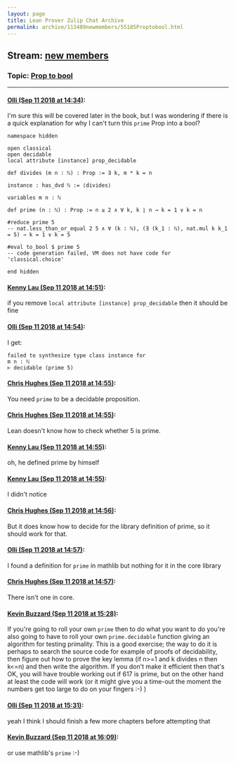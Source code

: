 ```yaml
---
layout: page
title: Lean Prover Zulip Chat Archive 
permalink: archive/113489newmembers/55185Proptobool.html
---
```


## Stream: [new members](index.html)
### Topic: [Prop to bool](55185Proptobool.html)

---

#### [Olli (Sep 11 2018 at 14:34)](https://leanprover.zulipchat.com/#narrow/stream/113489-new%20members/topic/Prop%20to%20bool/near/133728628):
I'm sure this will be covered later in the book, but I was wondering if there is a quick explanation for why I can't turn this `prime` Prop into a bool?

```lean
namespace hidden

open classical
open decidable
local attribute [instance] prop_decidable

def divides (m n : ℕ) : Prop := ∃ k, m * k = n

instance : has_dvd ℕ := ⟨divides⟩

variables m n : ℕ

def prime (n : ℕ) : Prop := n ≥ 2 ∧ ∀ k, k ∣ n → k = 1 ∨ k = n 

#reduce prime 5
-- nat.less_than_or_equal 2 5 ∧ ∀ (k : ℕ), (∃ (k_1 : ℕ), nat.mul k k_1 = 5) → k = 1 ∨ k = 5

#eval to_bool $ prime 5
-- code generation failed, VM does not have code for 'classical.choice'

end hidden
```

#### [Kenny Lau (Sep 11 2018 at 14:51)](https://leanprover.zulipchat.com/#narrow/stream/113489-new%20members/topic/Prop%20to%20bool/near/133729533):
if you remove `local attribute [instance] prop_decidable` then it should be fine

#### [Olli (Sep 11 2018 at 14:54)](https://leanprover.zulipchat.com/#narrow/stream/113489-new%20members/topic/Prop%20to%20bool/near/133729720):
I get:

```
failed to synthesize type class instance for
m n : ℕ
⊢ decidable (prime 5)
```

#### [Chris Hughes (Sep 11 2018 at 14:55)](https://leanprover.zulipchat.com/#narrow/stream/113489-new%20members/topic/Prop%20to%20bool/near/133729749):
You need `prime` to be a decidable proposition.

#### [Chris Hughes (Sep 11 2018 at 14:55)](https://leanprover.zulipchat.com/#narrow/stream/113489-new%20members/topic/Prop%20to%20bool/near/133729757):
Lean doesn't know how to check whether 5 is prime.

#### [Kenny Lau (Sep 11 2018 at 14:55)](https://leanprover.zulipchat.com/#narrow/stream/113489-new%20members/topic/Prop%20to%20bool/near/133729766):
oh, he defined prime by himself

#### [Kenny Lau (Sep 11 2018 at 14:55)](https://leanprover.zulipchat.com/#narrow/stream/113489-new%20members/topic/Prop%20to%20bool/near/133729769):
I didn't notice

#### [Chris Hughes (Sep 11 2018 at 14:56)](https://leanprover.zulipchat.com/#narrow/stream/113489-new%20members/topic/Prop%20to%20bool/near/133729814):
But it does know how to decide for the library definition of prime, so it should work for that.

#### [Olli (Sep 11 2018 at 14:57)](https://leanprover.zulipchat.com/#narrow/stream/113489-new%20members/topic/Prop%20to%20bool/near/133729861):
I found a definition for `prime` in mathlib but nothing for it in the core library

#### [Chris Hughes (Sep 11 2018 at 14:57)](https://leanprover.zulipchat.com/#narrow/stream/113489-new%20members/topic/Prop%20to%20bool/near/133729875):
There isn't one in core.

#### [Kevin Buzzard (Sep 11 2018 at 15:28)](https://leanprover.zulipchat.com/#narrow/stream/113489-new%20members/topic/Prop%20to%20bool/near/133731851):
If you're going to roll your own `prime` then to do what you want to do you're also going to have to roll your own `prime.decidable` function giving an algorithm for testing primality. This is a good exercise; the way to do it is perhaps to search the source code for example of proofs of decidability, then figure out how to prove the key lemma (if n>=1 and k divides n then k<=n) and then write the algorithm. If you don't make it efficient then that's OK, you will have trouble working out if 617 is prime, but on the other hand at least the code will work (or it might give you a time-out the moment the numbers get too large to do on your fingers :-) )

#### [Olli (Sep 11 2018 at 15:31)](https://leanprover.zulipchat.com/#narrow/stream/113489-new%20members/topic/Prop%20to%20bool/near/133732019):
yeah I think I should finish a few more chapters before attempting that

#### [Kevin Buzzard (Sep 11 2018 at 16:09)](https://leanprover.zulipchat.com/#narrow/stream/113489-new%20members/topic/Prop%20to%20bool/near/133734843):
or use mathlib's `prime` :-)

